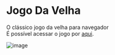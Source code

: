 # Jogo Da Velha

O clássico jogo da velha para navegador<br>
É possível acessar o jogo por <a href="https://arthurfariapeixoto.github.io/Jogo_Da_Velha_JS/">aqui</a>.


![image](https://user-images.githubusercontent.com/62031286/166062066-df9153a4-acb0-4054-b541-de06adc7b0e4.png)
